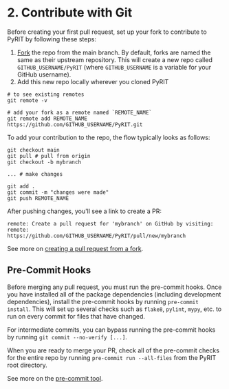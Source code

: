 # 2. Contribute with Git

Before creating your first pull request, set up your fork to contribute to PyRIT by following these steps:

1. [Fork](https://github.com/Azure/PyRIT/fork) the repo from the main branch. By default, forks are named the same as their upstream repository. This will create a new repo called `GITHUB_USERNAME/PyRIT` (where `GITHUB_USERNAME` is a variable for your GitHub username).
1. Add this new repo locally wherever you cloned PyRIT
```
# to see existing remotes
git remote -v

# add your fork as a remote named `REMOTE_NAME`
git remote add REMOTE_NAME https://github.com/GITHUB_USERNAME/PyRIT.git
```

To add your contribution to the repo, the flow typically looks as follows:
```
git checkout main
git pull # pull from origin
git checkout -b mybranch

... # make changes

git add .
git commit -m "changes were made"
git push REMOTE_NAME
```

After pushing changes, you'll see a link to create a PR:
```
remote: Create a pull request for 'mybranch' on GitHub by visiting:
remote:      https://github.com/GITHUB_USERNAME/PyRIT/pull/new/mybranch
```

See more on [creating a pull request from a fork](https://docs.github.com/en/pull-requests/collaborating-with-pull-requests/proposing-changes-to-your-work-with-pull-requests/creating-a-pull-request-from-a-fork).

## Pre-Commit Hooks

Before merging any pull request, you must run the pre-commit hooks. Once you have installed all of the package dependencies (including development dependencies), install the pre-commit hooks by running `pre-commit install`. This will set up several checks such as `flake8`, `pylint`, `mypy`, etc. to run on every commit for files that have changed.

For intermediate commits, you can bypass running the pre-commit hooks by running `git commit --no-verify [...]`.

When you are ready to merge your PR, check all of the pre-commit checks for the entire repo by running `pre-commit run --all-files` from the PyRIT root directory.

See more on the [pre-commit tool](https://pre-commit.com/).

